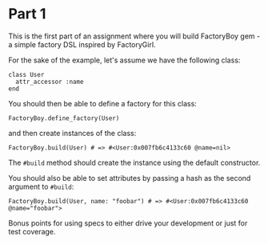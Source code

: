 # Part 1

This is the first part of an assignment where you will build FactoryBoy gem - a simple factory DSL inspired by FactoryGirl.

For the sake of the example, let's assume we have the following class:
```
class User
  attr_accessor :name
end
```
You should then be able to define a factory for this class:
```
FactoryBoy.define_factory(User)
```
and then create instances of the class:
```
FactoryBoy.build(User) # => #<User:0x007fb6c4133c60 @name=nil>
```
The `#build` method should create the instance using the default constructor.

You should also be able to set attributes by passing a hash as the second argument to `#build`:
```
FactoryBoy.build(User, name: "foobar") # => #<User:0x007fb6c4133c60 @name="foobar">
```
Bonus points for using specs to either drive your development or just for test coverage.
